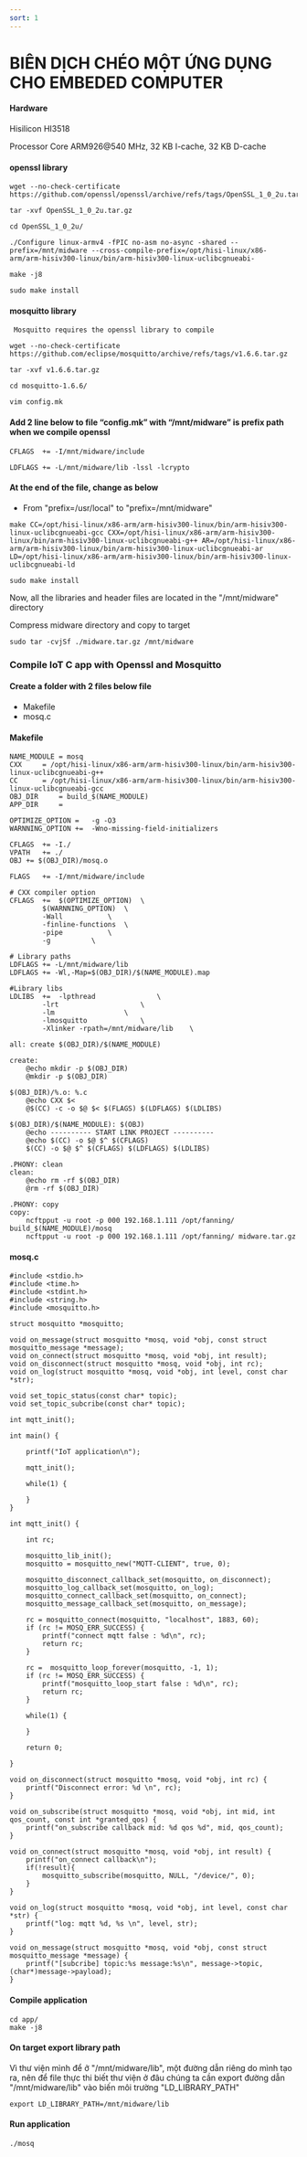 ```yaml
---
sort: 1
---
```


# BIÊN DỊCH CHÉO MỘT ỨNG DỤNG CHO EMBEDED COMPUTER

#### Hardware

Hisilicon HI3518

Processor Core
ARM926@540 MHz, 32 KB I-cache, 32 KB D-cache

#### openssl library
```shell
wget --no-check-certificate https://github.com/openssl/openssl/archive/refs/tags/OpenSSL_1_0_2u.tar.gz

tar -xvf OpenSSL_1_0_2u.tar.gz

cd OpenSSL_1_0_2u/

./Configure linux-armv4 -fPIC no-asm no-async -shared --prefix=/mnt/midware --cross-compile-prefix=/opt/hisi-linux/x86-arm/arm-hisiv300-linux/bin/arm-hisiv300-linux-uclibcgnueabi-

make -j8

sudo make install
```


#### mosquitto library
```shell
 Mosquitto requires the openssl library to compile
    
wget --no-check-certificate https://github.com/eclipse/mosquitto/archive/refs/tags/v1.6.6.tar.gz

tar -xvf v1.6.6.tar.gz

cd mosquitto-1.6.6/

vim config.mk
```


#### Add 2 line below to file “config.mk” with “/mnt/midware” is prefix path when we compile openssl
```shell
CFLAGS  += -I/mnt/midware/include

LDFLAGS += -L/mnt/midware/lib -lssl -lcrypto
```


#### At the end of the file, change as below

- From "prefix=/usr/local" to "prefix=/mnt/midware"

```shell
make CC=/opt/hisi-linux/x86-arm/arm-hisiv300-linux/bin/arm-hisiv300-linux-uclibcgnueabi-gcc CXX=/opt/hisi-linux/x86-arm/arm-hisiv300-linux/bin/arm-hisiv300-linux-uclibcgnueabi-g++ AR=/opt/hisi-linux/x86-arm/arm-hisiv300-linux/bin/arm-hisiv300-linux-uclibcgnueabi-ar LD=/opt/hisi-linux/x86-arm/arm-hisiv300-linux/bin/arm-hisiv300-linux-uclibcgnueabi-ld

sudo make install
```


Now, all the libraries and header files are located in the "/mnt/midware" directory 

Compress midware directory and copy to target

```shell
sudo tar -cvjSf ./midware.tar.gz /mnt/midware
```

### Compile IoT C app with Openssl and Mosquitto

#### Create a folder with 2 files below file
  
- Makefile
- mosq.c

#### Makefile
```shell
NAME_MODULE	= mosq
CXX		= /opt/hisi-linux/x86-arm/arm-hisiv300-linux/bin/arm-hisiv300-linux-uclibcgnueabi-g++
CC		= /opt/hisi-linux/x86-arm/arm-hisiv300-linux/bin/arm-hisiv300-linux-uclibcgnueabi-gcc
OBJ_DIR		= build_$(NAME_MODULE)
APP_DIR		=

OPTIMIZE_OPTION	=	-g -O3
WARNNING_OPTION	+=	-Wno-missing-field-initializers

CFLAGS	+= -I./
VPATH	+= ./
OBJ += $(OBJ_DIR)/mosq.o

FLAGS	+= -I/mnt/midware/include

# CXX compiler option
CFLAGS	+=	$(OPTIMIZE_OPTION)	\
		$(WARNNING_OPTION)	\
		-Wall			\
		-finline-functions	\
		-pipe			\
		-g			\

# Library paths
LDFLAGS	+= -L/mnt/midware/lib
LDFLAGS	+= -Wl,-Map=$(OBJ_DIR)/$(NAME_MODULE).map

#Library libs
LDLIBS	+=	-lpthread				\
		-lrt					\
		-lm					\
		-lmosquitto				\
		-Xlinker -rpath=/mnt/midware/lib	\

all: create $(OBJ_DIR)/$(NAME_MODULE)

create:
	@echo mkdir -p $(OBJ_DIR)
	@mkdir -p $(OBJ_DIR)

$(OBJ_DIR)/%.o: %.c
	@echo CXX $<
	@$(CC) -c -o $@ $< $(FLAGS) $(LDFLAGS) $(LDLIBS)

$(OBJ_DIR)/$(NAME_MODULE): $(OBJ)
	@echo ---------- START LINK PROJECT ----------
	@echo $(CC) -o $@ $^ $(CFLAGS)
	$(CC) -o $@ $^ $(CFLAGS) $(LDFLAGS) $(LDLIBS)

.PHONY: clean
clean:
	@echo rm -rf $(OBJ_DIR)
	@rm -rf $(OBJ_DIR)
	
.PHONY: copy
copy:
	ncftpput -u root -p 000 192.168.1.111 /opt/fanning/ build_$(NAME_MODULE)/mosq
	ncftpput -u root -p 000 192.168.1.111 /opt/fanning/ midware.tar.gz
```


#### mosq.c

```shell
#include <stdio.h>
#include <time.h>
#include <stdint.h>
#include <string.h>
#include <mosquitto.h>

struct mosquitto *mosquitto;

void on_message(struct mosquitto *mosq, void *obj, const struct mosquitto_message *message);
void on_connect(struct mosquitto *mosq, void *obj, int result);
void on_disconnect(struct mosquitto *mosq, void *obj, int rc);
void on_log(struct mosquitto *mosq, void *obj, int level, const char *str);

void set_topic_status(const char* topic);
void set_topic_subcribe(const char* topic);

int mqtt_init();

int main() {

	printf("IoT application\n");

	mqtt_init();

	while(1) {

	}
}

int mqtt_init() {

	int rc;

	mosquitto_lib_init();
	mosquitto = mosquitto_new("MQTT-CLIENT", true, 0);

	mosquitto_disconnect_callback_set(mosquitto, on_disconnect);
	mosquitto_log_callback_set(mosquitto, on_log);
	mosquitto_connect_callback_set(mosquitto, on_connect);
	mosquitto_message_callback_set(mosquitto, on_message);

	rc = mosquitto_connect(mosquitto, "localhost", 1883, 60);
	if (rc != MOSQ_ERR_SUCCESS) {
		printf("connect mqtt false : %d\n", rc);
		return rc;
	}

	rc =  mosquitto_loop_forever(mosquitto, -1, 1);
	if (rc != MOSQ_ERR_SUCCESS) {
		printf("mosquitto_loop_start false : %d\n", rc);
		return rc;
	}
	
	while(1) {
	
	}
	
	return 0;

}

void on_disconnect(struct mosquitto *mosq, void *obj, int rc) {
	printf("Disconnect error: %d \n", rc);
}

void on_subscribe(struct mosquitto *mosq, void *obj, int mid, int qos_count, const int *granted_qos) {
	printf("on_subscribe callback mid: %d qos %d", mid, qos_count);
}

void on_connect(struct mosquitto *mosq, void *obj, int result) {
	printf("on_connect callback\n");
	if(!result){
		mosquitto_subscribe(mosquitto, NULL, "/device/", 0);
	}
}

void on_log(struct mosquitto *mosq, void *obj, int level, const char *str) {
	printf("log: mqtt %d, %s \n", level, str);
}

void on_message(struct mosquitto *mosq, void *obj, const struct mosquitto_message *message) {
	printf("[subcribe] topic:%s message:%s\n", message->topic, (char*)message->payload);
}
```


#### Compile application
```shell
cd app/
make -j8
```



#### On target export library path
Vì thư viện mình để ở "/mnt/midware/lib", một đường dẫn riêng do mình tạo ra, nên để file thực thi biết thư viện ở đâu chúng ta cần export đường dẫn "/mnt/midware/lib" vào biến môi trường "LD_LIBRARY_PATH"


```shell
export LD_LIBRARY_PATH=/mnt/midware/lib
```


#### Run application
```shell
./mosq
```
